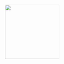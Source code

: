 <img height="180em" src="[https://github-readme-stats.vercel.app/api?
IWantSome314=Gapur&show_icons=true&hide_border=true&&count_private=true&include_all_commits=true]
(https://github-readme-stats.vercel.app/api?
IWantSome314=Gapur&show_icons=true&hide_border=true&&count_private=true&include_all_commits=true)" />
